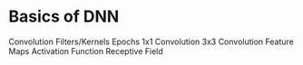 # Basics of DNN
Convolution
Filters/Kernels
Epochs
1x1 Convolution
3x3 Convolution
Feature Maps
Activation Function
Receptive Field
